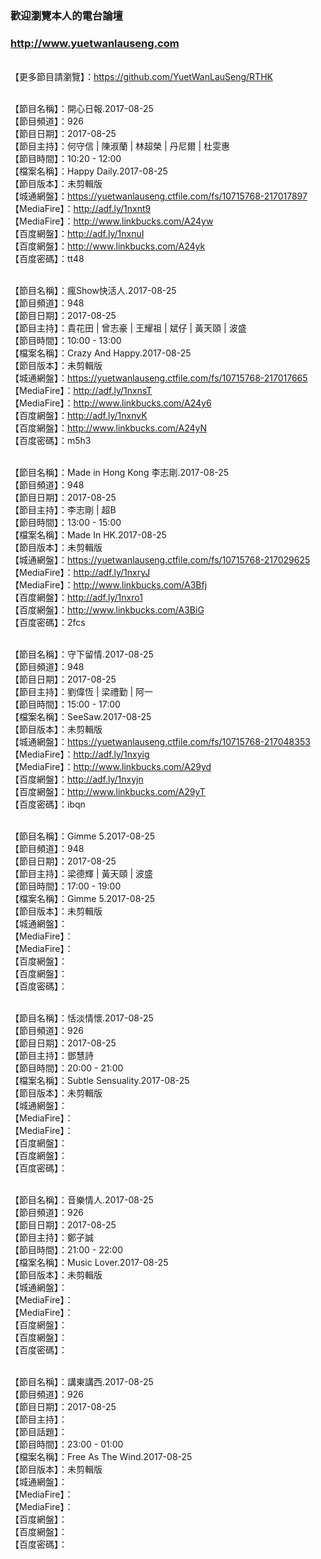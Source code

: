 ### 歡迎瀏覽本人的電台論壇
### http://www.yuetwanlauseng.com

<br>【更多節目請瀏覽】：https://github.com/YuetWanLauSeng/RTHK

<br>【節目名稱】：開心日報.2017-08-25
<br>【節目頻道】：926
<br>【節目日期】：2017-08-25
<br>【節目主持】：何守信 | 陳淑蘭 | 林超榮 | 丹尼爾 | 杜雯惠
<br>【節目時間】：10:20 - 12:00
<br>【檔案名稱】：Happy Daily.2017-08-25
<br>【節目版本】：未剪輯版
<br>【城通網盤】：https://yuetwanlauseng.ctfile.com/fs/10715768-217017897
<br>【MediaFire】：http://adf.ly/1nxnt9
<br>【MediaFire】：http://www.linkbucks.com/A24yw
<br>【百度網盤】：http://adf.ly/1nxnuI
<br>【百度網盤】：http://www.linkbucks.com/A24yk
<br>【百度密碼】：tt48

<br>【節目名稱】：瘋Show快活人.2017-08-25
<br>【節目頻道】：948
<br>【節目日期】：2017-08-25
<br>【節目主持】：貴花田 | 曾志豪 | 王耀祖 | 斌仔 | 黃天頤 | 波盛
<br>【節目時間】：10:00 - 13:00
<br>【檔案名稱】：Crazy And Happy.2017-08-25
<br>【節目版本】：未剪輯版
<br>【城通網盤】：https://yuetwanlauseng.ctfile.com/fs/10715768-217017665
<br>【MediaFire】：http://adf.ly/1nxnsT
<br>【MediaFire】：http://www.linkbucks.com/A24y6
<br>【百度網盤】：http://adf.ly/1nxnvK
<br>【百度網盤】：http://www.linkbucks.com/A24yN
<br>【百度密碼】：m5h3

<br>【節目名稱】：Made in Hong Kong 李志剛.2017-08-25
<br>【節目頻道】：948
<br>【節目日期】：2017-08-25
<br>【節目主持】：李志剛 | 超B
<br>【節目時間】：13:00 - 15:00
<br>【檔案名稱】：Made In HK.2017-08-25
<br>【節目版本】：未剪輯版
<br>【城通網盤】：https://yuetwanlauseng.ctfile.com/fs/10715768-217029625
<br>【MediaFire】：http://adf.ly/1nxryJ
<br>【MediaFire】：http://www.linkbucks.com/A3Bfj
<br>【百度網盤】：http://adf.ly/1nxro1
<br>【百度網盤】：http://www.linkbucks.com/A3BiG
<br>【百度密碼】：2fcs

<br>【節目名稱】：守下留情.2017-08-25
<br>【節目頻道】：948
<br>【節目日期】：2017-08-25
<br>【節目主持】：劉偉恆 | 梁禮勤 | 阿一
<br>【節目時間】：15:00 - 17:00
<br>【檔案名稱】：SeeSaw.2017-08-25
<br>【節目版本】：未剪輯版
<br>【城通網盤】：https://yuetwanlauseng.ctfile.com/fs/10715768-217048353
<br>【MediaFire】：http://adf.ly/1nxyig
<br>【MediaFire】：http://www.linkbucks.com/A29yd
<br>【百度網盤】：http://adf.ly/1nxyjn
<br>【百度網盤】：http://www.linkbucks.com/A29yT
<br>【百度密碼】：ibqn

<br>【節目名稱】：Gimme 5.2017-08-25
<br>【節目頻道】：948
<br>【節目日期】：2017-08-25
<br>【節目主持】：梁德輝 | 黃天頤 | 波盛
<br>【節目時間】：17:00 - 19:00
<br>【檔案名稱】：Gimme 5.2017-08-25
<br>【節目版本】：未剪輯版
<br>【城通網盤】：
<br>【MediaFire】：
<br>【MediaFire】：
<br>【百度網盤】：
<br>【百度網盤】：
<br>【百度密碼】：

<br>【節目名稱】：恬淡情懷.2017-08-25
<br>【節目頻道】：926
<br>【節目日期】：2017-08-25
<br>【節目主持】：鄧慧詩
<br>【節目時間】：20:00 - 21:00
<br>【檔案名稱】：Subtle Sensuality.2017-08-25
<br>【節目版本】：未剪輯版
<br>【城通網盤】：
<br>【MediaFire】：
<br>【MediaFire】：
<br>【百度網盤】：
<br>【百度網盤】：
<br>【百度密碼】：

<br>【節目名稱】：音樂情人.2017-08-25
<br>【節目頻道】：926
<br>【節目日期】：2017-08-25
<br>【節目主持】：鄭子誠
<br>【節目時間】：21:00 - 22:00
<br>【檔案名稱】：Music Lover.2017-08-25
<br>【節目版本】：未剪輯版
<br>【城通網盤】：
<br>【MediaFire】：
<br>【MediaFire】：
<br>【百度網盤】：
<br>【百度網盤】：
<br>【百度密碼】：

<br>【節目名稱】：講東講西.2017-08-25
<br>【節目頻道】：926
<br>【節目日期】：2017-08-25
<br>【節目主持】：
<br>【節目話題】：
<br>【節目時間】：23:00 - 01:00
<br>【檔案名稱】：Free As The Wind.2017-08-25
<br>【節目版本】：未剪輯版
<br>【城通網盤】：
<br>【MediaFire】：
<br>【MediaFire】：
<br>【百度網盤】：
<br>【百度網盤】：
<br>【百度密碼】：

